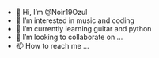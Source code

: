 - 👋 Hi, I’m @Noir19Ozul
- 👀 I’m interested in music and coding
- 🌱 I’m currently learning guitar and python
- 💞️ I’m looking to collaborate on ...
- 📫 How to reach me ...

<!---
Noir19Ozul/Noir19Ozul is a ✨ special ✨ repository because its `README.md` (this file) appears on your GitHub profile.
You can click the Preview link to take a look at your changes.
--->
